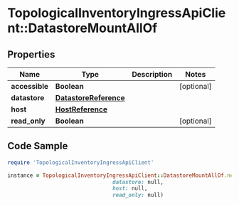 # TopologicalInventoryIngressApiClient::DatastoreMountAllOf

## Properties

Name | Type | Description | Notes
------------ | ------------- | ------------- | -------------
**accessible** | **Boolean** |  | [optional] 
**datastore** | [**DatastoreReference**](DatastoreReference.md) |  | 
**host** | [**HostReference**](HostReference.md) |  | 
**read_only** | **Boolean** |  | [optional] 

## Code Sample

```ruby
require 'TopologicalInventoryIngressApiClient'

instance = TopologicalInventoryIngressApiClient::DatastoreMountAllOf.new(accessible: null,
                                 datastore: null,
                                 host: null,
                                 read_only: null)
```


